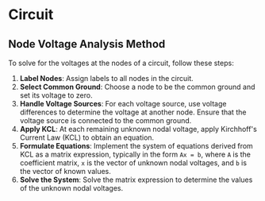 # Circuit

## Node Voltage Analysis Method

To solve for the voltages at the nodes of a circuit, follow these steps:

1. **Label Nodes**: Assign labels to all nodes in the circuit.
2. **Select Common Ground**: Choose a node to be the common ground and set its voltage to zero.
3. **Handle Voltage Sources**: For each voltage source, use voltage differences to determine the voltage at another node. Ensure that the voltage source is connected to the common ground.
4. **Apply KCL**: At each remaining unknown nodal voltage, apply Kirchhoff's Current Law (KCL) to obtain an equation.
5. **Formulate Equations**: Implement the system of equations derived from KCL as a matrix expression, typically in the form `Ax = b`, where `A` is the coefficient matrix, `x` is the vector of unknown nodal voltages, and `b` is the vector of known values.
6. **Solve the System**: Solve the matrix expression to determine the values of the unknown nodal voltages.
